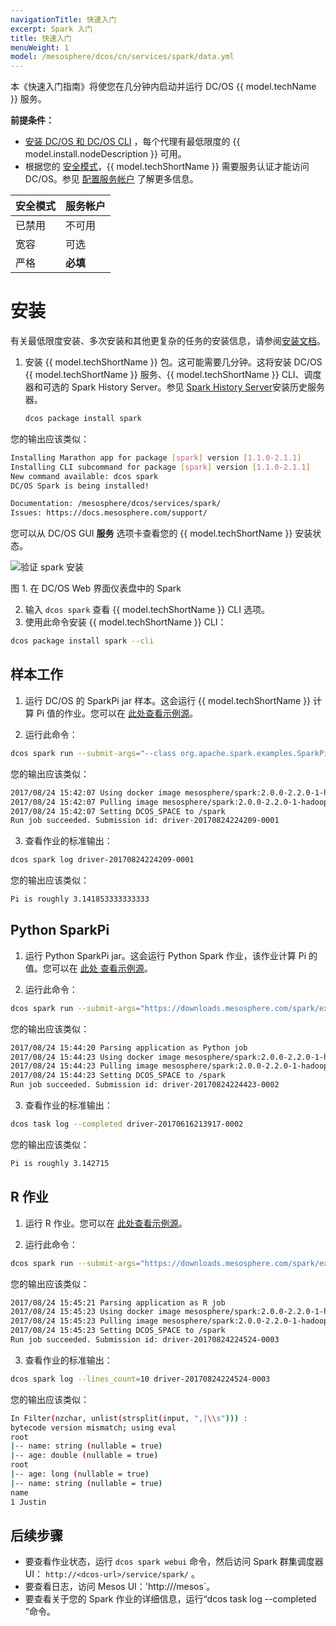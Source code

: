 ```yaml
---
navigationTitle: 快速入门
excerpt: Spark 入门
title: 快速入门
menuWeight: 1
model: /mesosphere/dcos/cn/services/spark/data.yml
---
```


本《快速入门指南》将使您在几分钟内启动并运行 DC/OS {{ model.techName }} 服务。

**前提条件：**

- [安装 DC/OS 和 DC/OS CLI](/mesosphere/dcos/cn/1.11//installing/) ，每个代理有最低限度的 {{ model.install.nodeDescription }} 可用。
- 根据您的 [安全模式](/mesosphere/dcos/cn/1.11/security/)，{{ model.techShortName }} 需要服务认证才能访问 DC/OS。参见 [配置服务帐户](/mesosphere/dcos/cn/services/spark/2.3.1-2.2.1-2/security/#provisioning-a-service-account) 了解更多信息。

| 安全模式 | 服务帐户 |
|-----------|-----------|
| 已禁用 | 不可用 |
| 宽容 | 可选 |
| 严格 | **必填** |


# 安装

有关最低限度安装、多次安装和其他更复杂的任务的安装信息，请参阅[安装文档](/mesosphere/dcos/cn/services/spark/2.3.1-2.2.1-2/install/)。
1. 安装 {{ model.techShortName }} 包。这可能需要几分钟。这将安装 DC/OS {{ model.techShortName }} 服务、{{ model.techShortName }} CLI、调度器和可选的 Spark History Server。参见 [Spark History Server](/mesosphere/dcos/cn/services/spark/2.3.1-2.2.1-2/history-server/)安装历史服务器。

    ```bash
    dcos package install spark
    ```
    
 您的输出应该类似：
    
```bash
Installing Marathon app for package [spark] version [1.1.0-2.1.1]
Installing CLI subcommand for package [spark] version [1.1.0-2.1.1]
New command available: dcos spark
DC/OS Spark is being installed!

Documentation: /mesosphere/dcos/services/spark/
Issues: https://docs.mesosphere.com/support/
```

 您可以从 DC/OS GUI **服务** 选项卡查看您的 {{ model.techShortName }} 安装状态。
       
 ![验证 spark 安装](/mesosphere/dcos/cn/services/img/spark-dashboard.png)

 图 1. 在 DC/OS Web 界面仪表盘中的 Spark
   
2. 输入 `dcos spark` 查看 {{ model.techShortName }} CLI 选项。
1. 使用此命令安装 {{ model.techShortName }} CLI：
     
```bash
dcos package install spark --cli
```
## 样本工作

1. 运行 DC/OS 的 SparkPi jar 样本。这会运行 {{ model.techShortName }} 计算 Pi 值的作业。您可以在 [此处查看示例源](https://downloads.mesosphere.com/spark/assets/spark-examples_2.11-2.0.1.jar)。

 1. 运行此命令：

```bash
dcos spark run --submit-args="--class org.apache.spark.examples.SparkPi https://downloads.mesosphere.com/spark/assets/spark-examples_2.11-2.0.1.jar 30"
```
        
 您的输出应该类似：
        
```bash
2017/08/24 15:42:07 Using docker image mesosphere/spark:2.0.0-2.2.0-1-hadoop-2.6 for drivers
2017/08/24 15:42:07 Pulling image mesosphere/spark:2.0.0-2.2.0-1-hadoop-2.6 for executors, by default. To bypass set spark.mesos.executor.docker.forcePullImage=false
2017/08/24 15:42:07 Setting DCOS_SPACE to /spark
Run job succeeded. Submission id: driver-20170824224209-0001
```       
3. 查看作业的标准输出：
    
```bash
dcos spark log driver-20170824224209-0001
```
        
 您的输出应该类似：
        
```bash
Pi is roughly 3.141853333333333
```
## Python SparkPi

1. 运行 Python SparkPi jar。这会运行 Python Spark 作业，该作业计算 Pi 的值。您可以在 [此处 查看示例源](https://downloads.mesosphere.com/spark/examples/pi.py)。

1. 运行此命令：
    
```bash
dcos spark run --submit-args="https://downloads.mesosphere.com/spark/examples/pi.py 30"
``` 
        
 您的输出应该类似：
        
```bash
2017/08/24 15:44:20 Parsing application as Python job
2017/08/24 15:44:23 Using docker image mesosphere/spark:2.0.0-2.2.0-1-hadoop-2.6 for drivers
2017/08/24 15:44:23 Pulling image mesosphere/spark:2.0.0-2.2.0-1-hadoop-2.6 for executors, by default. To bypass set spark.mesos.executor.docker.forcePullImage=false
2017/08/24 15:44:23 Setting DCOS_SPACE to /spark
Run job succeeded. Submission id: driver-20170824224423-0002
```
        
3. 查看作业的标准输出：
    
```bash
dcos task log --completed driver-20170616213917-0002
```
        
 您的输出应该类似：
        
```bash
Pi is roughly 3.142715
```
##  R 作业

1. 运行 R 作业。您可以在 [此处查看示例源](https://downloads.mesosphere.com/spark/examples/dataframe.R)。

1. 运行此命令：
    
```bash
dcos spark run --submit-args="https://downloads.mesosphere.com/spark/examples/dataframe.R"
```
        
 您的输出应该类似：
        
```bash
2017/08/24 15:45:21 Parsing application as R job
2017/08/24 15:45:23 Using docker image mesosphere/spark:2.0.0-2.2.0-1-hadoop-2.6 for drivers
2017/08/24 15:45:23 Pulling image mesosphere/spark:2.0.0-2.2.0-1-hadoop-2.6 for executors, by default. To bypass set spark.mesos.executor.docker.forcePullImage=false
2017/08/24 15:45:23 Setting DCOS_SPACE to /spark
Run job succeeded. Submission id: driver-20170824224524-0003
```
        
3. 查看作业的标准输出：
    
```bash
dcos spark log --lines_count=10 driver-20170824224524-0003
```
        
 您的输出应该类似：
        
```bash
In Filter(nzchar, unlist(strsplit(input, ",|\\s"))) :
bytecode version mismatch; using eval
root
|-- name: string (nullable = true)
|-- age: double (nullable = true)
root
|-- age: long (nullable = true)
|-- name: string (nullable = true)
name
1 Justin        
```

## 后续步骤

- 要查看作业状态，运行 `dcos spark webui` 命令，然后访问 Spark 群集调度器 UI： `http://<dcos-url>/service/spark/` 。
- 要查看日志，访问 Mesos UI：'http://<your-master-ip>/mesos`。
- 要查看关于您的 Spark 作业的详细信息，运行“dcos task log --completed <submissionId>”命令。
